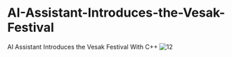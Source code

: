 # AI-Assistant-Introduces-the-Vesak-Festival
AI Assistant Introduces the Vesak Festival With C++
![12](https://user-images.githubusercontent.com/87580847/197202203-67f2cf1c-6bf7-4db1-90d6-4c990cf29984.png)
